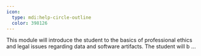 ```yaml
---
icon:
  type: mdi:help-circle-outline
  color: 398126
---
```


This module will introduce the student to the basics of professional ethics and legal issues regarding data and software artifacts. The student will b ... 
